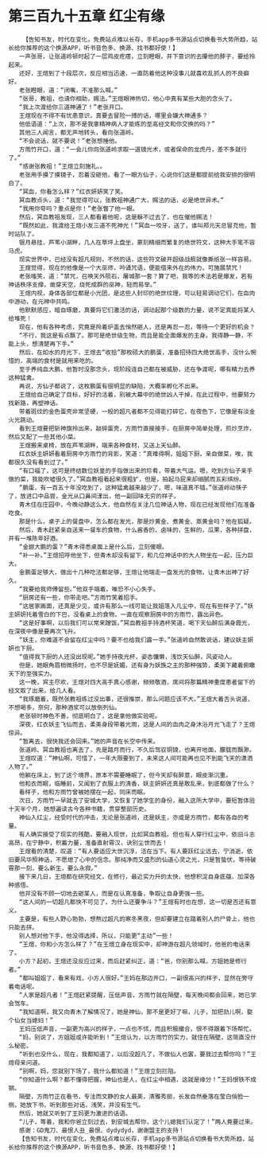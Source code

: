 # 第三百九十五章 红尘有缘
        【告知书友，时代在变化，免费站点难以长存，手机app多书源站点切换看书大势所趋，站长给你推荐的这个换源APP，听书音色多、换源、找书都好使！】
       一声张哥，让张道岭顿时起了一层鸡皮疙瘩，立刻瞪眼，并下意识的去攥他的脖子，要给拎起来。
       还好，王煊到了十段层次，反应相当迅速，一直防着他这种没事儿就喜欢乱抓人的不良癖好。
       老张瞪眼，道：“闭嘴，不准那么喊。”
       “张哥，教祖，也请你相助，赐法。”王煊眼神热切，他心中真有某些大胆的念头了。
       “我上次渡给你三道神通了！”老张开口。
       王煊现在不得不有忧患意识，真要去冒险一搏的话，哪里会嫌大神通多？
       他低语道：“上次，那不是我拿精神病人才能练的至高经文和你交换的吗？”
       其他三人闻言，都无声地转头，看向张道岭。
       “不会说话，就不要说！”老张想捶他。
       方雨竹开口，道：“一会儿你向张道岭求取一道镜光术，或者保命的龙虎丹，差不多就行了。”
       “感谢张教祖！”王煊立刻施礼。。
       老张用手摸了摸镜子，忍着没砸他，看了一眼方仙子，心说你们这是都提前给我安排的很明白了。
       “冥血，你看怎么样？”红衣妍妍笑了笑。
       冥血教点头，道：“我觉得可以，张教祖神通广大，赐法的话，必是绝世异术。”
       “我用你夸吗？重点是你！”老张瞥了他一眼。
       然后，冥血教祖发现，三人都看着他呢，这是躲不过去了，也在催他赐法！
       “既然如此，我渡给王煊小友三道不死神光！”冥血一咬牙，送了，谁叫郑元天总冒充他，暂时站队了。
       银月悬挂，芦苇小湖畔，几人在草坪上盘坐，篆刻精细而繁复的绝世符文，这种大手笔不容马虎。
       现实世界中，已经没有超凡规则，不然的话，这些符文破开超级战舰就像撕纸张一样容易。
       王煊觉得，现在的他像是一个大巫师，吟诵咒语，便能借来外在的伟力，可施展禁咒！
       老张嗤笑，道：“禁咒，召唤天外陨石，屠城那一套？算了吧，我等的术法若是爆发，若有神话秩序支撑，凿穿天空，烧死成群的巫神，轻而易举。”
       王煊内视，身体各部位都是小光团，是这些人封印的绝世纹理，可以轻易调动它们，在血肉中游动，在元神中共鸣。
       他默默感应，暗自琢磨，真要将它们激活的话，调动起那个级数的力量，说不定真能将某人给堆死！
       现在，他有各种考虑，究竟是拎着炉盖去悄然砸人，还是再忍一忍，等待一个更好的机会？
       “不行，我这是有点飘了。那可是绝世级生物，而且是能全面爆发的主身。我得静一静，不能上头，想清楚再下手。”
       然后，在如水的月光下，王煊去“收拾”那枚硕大的鹏蛋，准备招待四大绝世高手，没什么惋惜的，高端的食材是就用来吃的。
       至于养纯血大鹏，他暂时没那念头，现阶段连自己都在被威胁，还在争渡呢，哪有精力去养这种猛禽。
       再说，方仙子都说了，这枚鹏蛋有很明显的缺陷，大概率孵化不出来。
       王煊给自己确定了目标，好好的活着，别被大幕中的绝世凶人干掉，在此过程中，他要努力找新路，再塑神话。
       带着斑纹的金色蛋壳非常坚硬，一般的超凡者都不见得能打碎它，在夜色下，它像是有淡金火光跳动。
       看到王煊要把斩神旗拎出来，敲碎蛋壳，方雨竹直接接手，在厨房中简单处理，煎炒烹炸，然后又配了一些其他小菜。
       王煊搬来桌椅，放在芦苇湖畔，端来各种食材，又送上天仙醉。
       红衣妖主妍妍看着厨房中方雨竹的背影，笑道：“真难得啊，姐姐下厨，亲自做菜，唉，我都很久没有看到过了。”
       “有口福了，这可是终结数位妖皇的手指做出来的珍肴，带着大气运。嗯，吃到方仙子亲手做的菜，我能吹嘘很久了。”冥血教祖看起来很粗犷，但是，拍起马屁来却细腻而五彩缤纷。
       “鹏蛋，有一百五十年没吃到了，这种猛禽越来越少了，嗯，味道真不错。”张道岭动筷子了，放进口中品尝，金光从口鼻间漾出，他一副回味无穷的样子。
       青木住在庄园中，今晚动静这么大，他自然在关注几位神话人物，现在已经发现他们在准备吃食。
       那是什么，桌子上的餐盘中，怎么都在发光，那是炒黄金、煮黄金、蒸黄金吗？他在狐疑。
       然后，青木赶紧亲自送来一餐车的食物，什么酱香的，卤味的，生鲜的，瓜果，各种拼盘，并有一堆陈年好酒。
       “金翅大鹏的蛋？”青木得悉桌面上是什么后，立刻傻眼。
       “补一补。”王煊招呼他坐下，但青木却没有留下，和几位神话中的大人物坐在一起，压力巨大。
       金鹏蛋足够大，做出十几种吃法都足够，王煊让他端走一盘发光的食物，让青木出神了好久。
       “我要给我师傅留些。”他双手端着，唯恐不小心失手。
       “厨房还有一些，你带走吧。”方雨竹笑着招手。
       “这居家画面，还真是少见，或许有那么一线可能让我姐落入凡尘中，现在有些样子了。”妖主妍妍托着雪白的下巴，没看桌上的食物，一直在观察厨房中的方雨竹，露出异色。
       “这是好事啊，以后我们可以常来蹭饭。”冥血教祖手持酒杯笑道，喝下天仙醉后满身霞光，在深夜中像是要再次飞升。
       “妖主，你难道不会留在红尘中吗？要不也给我们露一手。”张道岭自然敢说话，建议妖主妍妍也下厨。
       “值得我下厨的人还没出现呢。”她手持夜光杯，姿态慵懒，浅饮天仙醉，风姿动人。
       但是，她眼角眉梢微扬时，也不尽是妩媚，还有身为妖族之主的那种强势，柔美下藏着俯瞰天下的至强实力。
       这一晚，宾主尽欢，王煊对四大高手真心感谢，频频敬酒，席间将那篇精神重度患者留下的经文取了出来，给几人看。
       “我琢磨着，既然张教祖练过没出事，还很推崇，那么问题应该不大。”王煊大着舌头说道，不想喝多，奈何，那种酒浆可以放倒列仙。
       老张顿时神色不善，彻底明白了，这是拿他做实验呢。
       深夜，红衣妖主飞仙而去，柔美身段带着光雨，这是人间的血肉之身沐浴月光飞走了？王煊惊异。
       “暂离去，很快我还会回来。”她的声音在长空中传来。
       张道岭、冥血教祖也离去了，先是踏月而行，不久后驾驭铜镜，也离开地面，朦胧而飘渺。
       王煊叹道：“神仙啊，可惜了，一年大限要到了，未来这人间可能再也见不到能飞天的潇洒人物了。”
       他躺在床上，到了这个境界，原本不需要睡眠了，但今天却有醉意，眼皮渐沉重。
       他和衣而眠，临睡前，又闻到了衣服上的清香，妖主妍妍还真是敢乱来，到底都做了什么？
       看样子，他和方雨竹曾被她摆在一起，同床而眠。
       次日，方雨竹一早就去了安城大学，又恢复了她学生的身份，融入这所大学中，要短暂体验十天半个月，她想遍读古今各种书籍，贯穿整部历史。
       神仙入红尘，经受时代的冲击，无论是张道岭，还是妖主，亦或是方雨竹，都有各自的考量。
       有人确实接受了现实的残酷，要融入现世，比如冥血教祖。但也有人穿行红尘中，依旧斗志高昂，在宁静中，积蓄力量，准备直射霄汉，诀别尘世而去！
       王煊看的清楚，叹道：“有人要适应大世沉浮，活在当下。有人要跃红尘远去，宁消逝，依旧要风华照神话，不愿熄了心中的信念。那纯净而又盛烈的仙道心灵之光，只是暂蛰伏，等待破霄那一刻，要么新生，要么永寂。”
       接下来几日，王煊都在研究经文，在修行，最近实力升的太快，他想积淀自身底蕴，加深各种感悟。
       他并没有不顾一切地去砸某人，而是在认真准备，争取让自身更强一些。
       “这人间的一切超凡都快不可见了，为什么还要争斗？”王煊有时也在想，这一切是否还有意义。
       主要是，有些人野心勃勃，想熬过超凡的寒冬黑夜，但却要建立在踏着别人的尸骨上，他也只能去拼。
       别人想对他下手，他没得选择，所以，只能更“主动”一些！
       “王煊，你和小方怎么样了？”在王煊立身在现实中，却神游在超凡领域时，他爸的电话来了。
       小方？起初，王煊还没反应过来，而后赶紧纠正，道：“爸，你别那么喊，方姐她是修行者。”
       “都叫姐姐了，看来有戏，小方人很好。”王妈在那边开口，一副很高兴的样子，显然在旁守着电话呢。
       “人家是超凡者！”王煊赶紧提醒，压低声音，方雨竹就在隔壁，每天晚间都会回来，她已学会驾车。
       “我知道啊，我又向青木了解情况了，她是神仙，那不是更好了嘛，儿子，加把劲儿啊，娶个仙女当媳妇！”
       王妈压低声音，一副更为高兴的样子，一点也不怵，而且积极撮合，恨不得跟着下场帮忙。
       “妈，别说了，方姐姐或许能听到！”王煊认为，以方雨竹的实力，就住在隔壁，这简直没什么秘密。
       “听到也没什么，现在，我都知道了，以后没超凡了，不做仙人也罢，要我过去帮你吗？”王煊母亲问道。
       “别啊，妈，您就别下场了，我什么都知道！”王煊立刻拦阻。
       “你知道什么啊？都不懂得把握，神仙也是人，在红尘中相遇，这就是缘分！”王妈恨铁不成钢。
       隔壁，方雨竹正在看书，专注而文静的女人最美，清雅秀丽，长发自然垂落在莹白俏脸一侧，她放下书，听到那些对话，浅笑，并没有生气。
       然后，她就又听到了王妈更为激进的话语。
       “儿子，等着，我和你爸立刻过去，到安城去帮你，这个儿媳我们认定了！”两人竟要过来。
       感谢：GD鬼刀、最恨人丑_最恨、dydydyd，谢谢盟主的支持！
       【告知书友，时代在变化，免费站点难以长存，手机app多书源站点切换看书大势所趋，站长给你推荐的这个换源APP，听书音色多、换源、找书都好使！】
